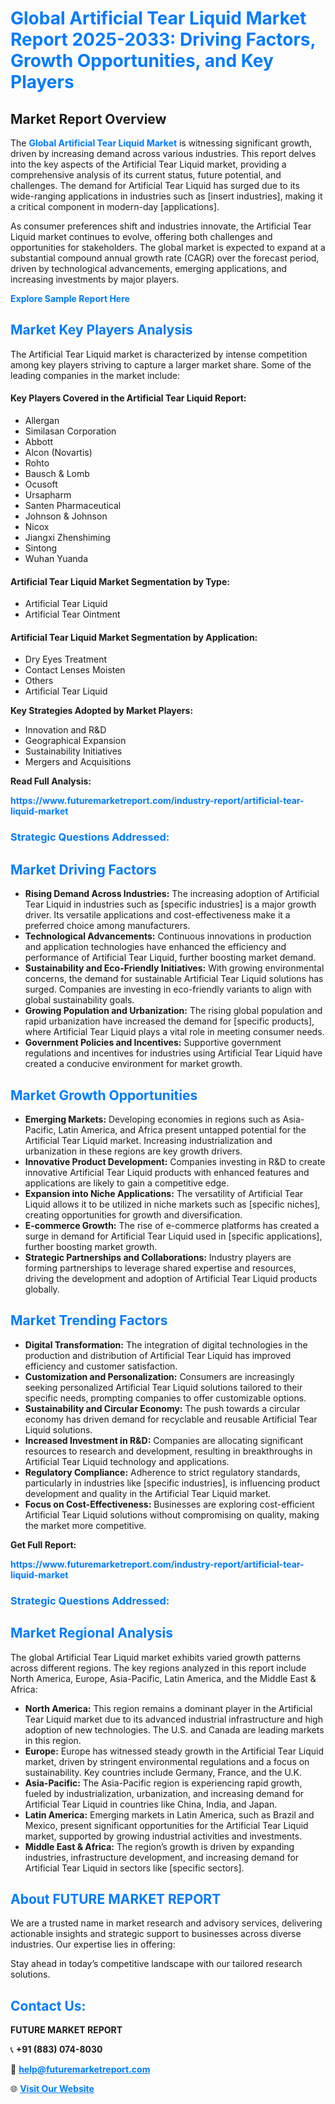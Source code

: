<h1 style="color: #007BFF;">Global Artificial Tear Liquid Market Report 2025-2033: Driving Factors, Growth Opportunities, and Key Players</h1>

<section id="overview">
<h2>Market Report Overview</h2>
<p>The <a href="https://www.futuremarketreport.com/industry-report/artificial-tear-liquid-market" style="color: #007BFF; text-decoration: none;"><strong>Global Artificial Tear Liquid Market</strong></a> is witnessing significant growth, driven by increasing demand across various industries. This report delves into the key aspects of the Artificial Tear Liquid market, providing a comprehensive analysis of its current status, future potential, and challenges. The demand for Artificial Tear Liquid has surged due to its wide-ranging applications in industries such as [insert industries], making it a critical component in modern-day [applications].</p>
<p>As consumer preferences shift and industries innovate, the Artificial Tear Liquid market continues to evolve, offering both challenges and opportunities for stakeholders. The global market is expected to expand at a substantial compound annual growth rate (CAGR) over the forecast period, driven by technological advancements, emerging applications, and increasing investments by major players.</p>
</section>

<section id="overview">
<p><a href="https://www.futuremarketreport.com/request-sample/reportId=125532" style="color: #007BFF; text-decoration: none;"><strong>Explore Sample Report Here</strong></a></p>
</section>

<section id="key-players">
<h2 style="color: #007BFF;">Market Key Players Analysis</h2>
<p>The Artificial Tear Liquid market is characterized by intense competition among key players striving to capture a larger market share. Some of the leading companies in the market include:</p>
<h4>Key Players Covered in the Artificial Tear Liquid Report:</h4>
<ul><li>Allergan</li><li>Similasan Corporation</li><li>Abbott</li><li>Alcon (Novartis)</li><li>Rohto</li><li>Bausch &amp; Lomb</li><li>Ocusoft</li><li>Ursapharm</li><li>Santen Pharmaceutical</li><li>Johnson &amp; Johnson</li><li>Nicox</li><li>Jiangxi Zhenshiming</li><li>Sintong</li><li>Wuhan Yuanda</li></ul>
<h4>Artificial Tear Liquid Market Segmentation by Type:</h4>
<ul><li>Artificial Tear Liquid</li><li>Artificial Tear Ointment</li></ul>

<h4>Artificial Tear Liquid Market Segmentation by Application:</h4>
<ul><li>Dry Eyes Treatment</li><li>Contact Lenses Moisten</li><li>Others</li><li>Artificial Tear Liquid</li></ul>
<p><strong>Key Strategies Adopted by Market Players:</strong></p>
<ul>
<li>Innovation and R&D</li>
<li>Geographical Expansion</li>
<li>Sustainability Initiatives</li>
<li>Mergers and Acquisitions</li>
</ul>
</section>

<section>
<p><strong>Read Full Analysis: </strong></p><a href="https://www.futuremarketreport.com/industry-report/artificial-tear-liquid-market" style="color: #007BFF; text-decoration: none;"><strong>https://www.futuremarketreport.com/industry-report/artificial-tear-liquid-market</strong></a>
<h3 style="color: #007BFF;">Strategic Questions Addressed:</h3>
</section>

<section id="driving-factors">
<h2 style="color: #007BFF;">Market Driving Factors</h2>
<ul>
<li><strong>Rising Demand Across Industries:</strong> The increasing adoption of Artificial Tear Liquid in industries such as [specific industries] is a major growth driver. Its versatile applications and cost-effectiveness make it a preferred choice among manufacturers.</li>
<li><strong>Technological Advancements:</strong> Continuous innovations in production and application technologies have enhanced the efficiency and performance of Artificial Tear Liquid, further boosting market demand.</li>
<li><strong>Sustainability and Eco-Friendly Initiatives:</strong> With growing environmental concerns, the demand for sustainable Artificial Tear Liquid solutions has surged. Companies are investing in eco-friendly variants to align with global sustainability goals.</li>
<li><strong>Growing Population and Urbanization:</strong> The rising global population and rapid urbanization have increased the demand for [specific products], where Artificial Tear Liquid plays a vital role in meeting consumer needs.</li>
<li><strong>Government Policies and Incentives:</strong> Supportive government regulations and incentives for industries using Artificial Tear Liquid have created a conducive environment for market growth.</li>
</ul>
</section>

<section id="growth-opportunities">
<h2 style="color: #007BFF;">Market Growth Opportunities</h2>
<ul>
<li><strong>Emerging Markets:</strong> Developing economies in regions such as Asia-Pacific, Latin America, and Africa present untapped potential for the Artificial Tear Liquid market. Increasing industrialization and urbanization in these regions are key growth drivers.</li>
<li><strong>Innovative Product Development:</strong> Companies investing in R&D to create innovative Artificial Tear Liquid products with enhanced features and applications are likely to gain a competitive edge.</li>
<li><strong>Expansion into Niche Applications:</strong> The versatility of Artificial Tear Liquid allows it to be utilized in niche markets such as [specific niches], creating opportunities for growth and diversification.</li>
<li><strong>E-commerce Growth:</strong> The rise of e-commerce platforms has created a surge in demand for Artificial Tear Liquid used in [specific applications], further boosting market growth.</li>
<li><strong>Strategic Partnerships and Collaborations:</strong> Industry players are forming partnerships to leverage shared expertise and resources, driving the development and adoption of Artificial Tear Liquid products globally.</li>
</ul>
</section>

<section id="trending-factors">
<h2 style="color: #007BFF;">Market Trending Factors</h2>
<ul>
<li><strong>Digital Transformation:</strong> The integration of digital technologies in the production and distribution of Artificial Tear Liquid has improved efficiency and customer satisfaction.</li>
<li><strong>Customization and Personalization:</strong> Consumers are increasingly seeking personalized Artificial Tear Liquid solutions tailored to their specific needs, prompting companies to offer customizable options.</li>
<li><strong>Sustainability and Circular Economy:</strong> The push towards a circular economy has driven demand for recyclable and reusable Artificial Tear Liquid solutions.</li>
<li><strong>Increased Investment in R&D:</strong> Companies are allocating significant resources to research and development, resulting in breakthroughs in Artificial Tear Liquid technology and applications.</li>
<li><strong>Regulatory Compliance:</strong> Adherence to strict regulatory standards, particularly in industries like [specific industries], is influencing product development and quality in the Artificial Tear Liquid market.</li>
<li><strong>Focus on Cost-Effectiveness:</strong> Businesses are exploring cost-efficient Artificial Tear Liquid solutions without compromising on quality, making the market more competitive.</li>
</ul>
</section>

<section>
<p><strong>Get Full Report: </strong></p><a href="https://www.futuremarketreport.com/industry-report/artificial-tear-liquid-market" style="color: #007BFF; text-decoration: none;"><strong>https://www.futuremarketreport.com/industry-report/artificial-tear-liquid-market</strong></a>
<h3 style="color: #007BFF;">Strategic Questions Addressed:</h3>
</section>


<section id="regional-analysis">
<h2 style="color: #007BFF;">Market Regional Analysis</h2>
<p>The global Artificial Tear Liquid market exhibits varied growth patterns across different regions. The key regions analyzed in this report include North America, Europe, Asia-Pacific, Latin America, and the Middle East & Africa:</p>
<ul>
<li><strong>North America:</strong> This region remains a dominant player in the Artificial Tear Liquid market due to its advanced industrial infrastructure and high adoption of new technologies. The U.S. and Canada are leading markets in this region.</li>
<li><strong>Europe:</strong> Europe has witnessed steady growth in the Artificial Tear Liquid market, driven by stringent environmental regulations and a focus on sustainability. Key countries include Germany, France, and the U.K.</li>
<li><strong>Asia-Pacific:</strong> The Asia-Pacific region is experiencing rapid growth, fueled by industrialization, urbanization, and increasing demand for Artificial Tear Liquid in countries like China, India, and Japan.</li>
<li><strong>Latin America:</strong> Emerging markets in Latin America, such as Brazil and Mexico, present significant opportunities for the Artificial Tear Liquid market, supported by growing industrial activities and investments.</li>
<li><strong>Middle East & Africa:</strong> The region’s growth is driven by expanding industries, infrastructure development, and increasing demand for Artificial Tear Liquid in sectors like [specific sectors].</li>
</ul>
</section>

<footer>
<h2 style="color: #007BFF;">About FUTURE MARKET REPORT</h2>
<p>We are a trusted name in market research and advisory services, delivering actionable insights and strategic support to businesses across diverse industries. Our expertise lies in offering:</p>

<p>Stay ahead in today’s competitive landscape with our tailored research solutions.</p>

<h2 style="color: #007BFF;">Contact Us:</h2>
<p><strong>FUTURE MARKET REPORT</strong></p>
<p>📞 <strong>+91 (883) 074-8030</strong></p>
<p>📧 <strong><a href="mailto:help@futuremarketreport.com" style="color: #007BFF;">help@futuremarketreport.com</a></strong></p>
<p>🌐 <strong><a href="https://www.futuremarketreport.com/" style="color: #007BFF;">Visit Our Website</a></strong></p>
</footer>